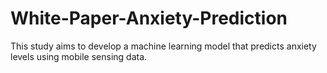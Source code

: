 # White-Paper-Anxiety-Prediction
This study aims to develop a machine learning model that predicts anxiety levels using mobile sensing data.

